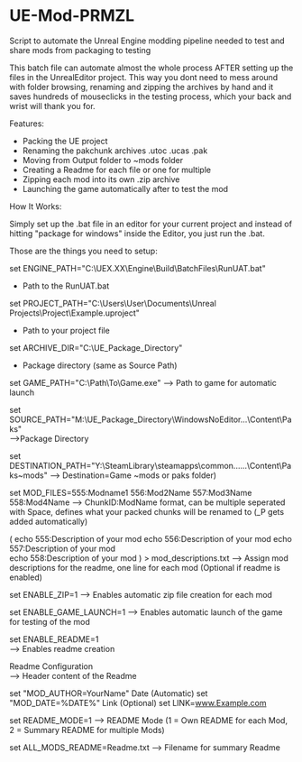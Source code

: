 # UE-Mod-PRMZL
Script to automate the Unreal Engine modding pipeline needed to test and share mods from packaging to testing

This batch file can automate almost the whole process AFTER setting up the files in the UnrealEditor project.
This way you dont need to mess around with folder browsing, renaming and zipping the archives by hand and it saves hundreds of mouseclicks in the testing process, which your back and wrist will thank you for.


Features:
- Packing the UE project
- Renaming the pakchunk archives .utoc .ucas .pak
- Moving from Output folder to ~mods folder
- Creating a Readme for each file or one for multiple
- Zipping each mod into its own .zip archive
- Launching the game automatically after to test the mod

  
How It Works:

Simply set up the .bat file in an editor for your current project and instead of hitting "package for windows" inside the Editor, you just run the .bat.



Those are the things you need to setup:


set ENGINE_PATH="C:\UEX.XX\Engine\Build\BatchFiles\RunUAT.bat"
- Path to the RunUAT.bat 

set PROJECT_PATH="C:\Users\User\Documents\Unreal Projects\Project\Example.uproject"
- Path to your project file

set ARCHIVE_DIR="C:\UE_Package_Directory"
- Package directory (same as Source Path)

set GAME_PATH="C:\Path\To\Game.exe" 
--> Path to game for automatic launch

set SOURCE_PATH="M:\UE_Package_Directory\WindowsNoEditor\...\Content\Paks"   
-->Package Directory 

set DESTINATION_PATH="Y:\SteamLibrary\steamapps\common\...\...\Content\Paks\~mods" 
--> Destination=Game ~mods or paks folder)


set MOD_FILES=555:Modname1 556:Mod2Name 557:Mod3Name 558:Mod4Name 
--> ChunkID:ModName format, can be multiple seperated with Space, defines what your packed chunks will be renamed to (_P gets added automatically)

(
    echo 555:Description of your mod
    echo 556:Description of your mod
    echo 557:Description of your mod  
    echo 558:Description of your mod
) > mod_descriptions.txt
--> Assign mod descriptions for the readme, one line for each mod (Optional if readme is enabled)

set ENABLE_ZIP=1 
--> Enables automatic zip file creation for each mod

set ENABLE_GAME_LAUNCH=1 
--> Enables automatic launch of the game for testing of the mod

set ENABLE_README=1    
--> Enables readme creation

Readme Configuration  
--> Header content of the Readme

set "MOD_AUTHOR=YourName"
Date (Automatic)
set "MOD_DATE=%DATE%"
Link (Optional)
set LINK=www.Example.com

set README_MODE=1 
--> README Mode (1 = Own README for each Mod, 2 = Summary README for multiple Mods)

set ALL_MODS_README=Readme.txt 
--> Filename for summary Readme
